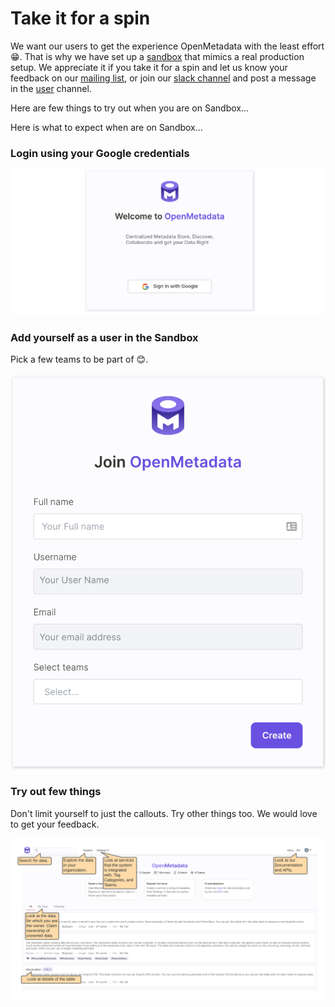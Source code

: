 # Take it for a spin

We want our users to get the experience OpenMetadata with the least effort 😁. That is why we have set up a [sandbox](https://sandbox.open-metadata.org) that mimics a real production setup. We appreciate it if you take it for a spin and let us know your feedback on our [mailing list](mailto:openmetadata-user@googlegroups.com), or join our [slack channel](https://join.slack.com/t/openmetadata/shared_invite/zt-udl8ris3-Egq~YtJU_yJgJTtROo00dQ) and post a message in the [user](https://openmetadata.slack.com/archives/C02B38JFDDK) channel.

Here are few things to try out when you are on Sandbox...

Here is what to expect when are on Sandbox...

### Login using your Google credentials

![](.gitbook/assets/welcome.png)

### Add yourself as a user in the Sandbox

Pick a few teams to be part of 😊.

![](.gitbook/assets/create-user.png)

### Try out few things

Don't limit yourself to just the callouts. Try other things too. We would love to get your feedback.

![](.gitbook/assets/openmetadata-sandbox.png)

